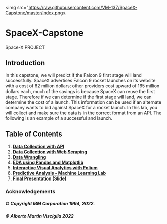<img src="https://raw.githubusercontent.com/VM-137/SpaceX-Capstone/master/index.png>
# SpaceX-Capstone

Space-X PROJECT

## Introduction

In this capstone, we will predict if the Falcon 9 first stage will land successfully. SpaceX advertises Falcon 9 rocket launches on its website with a cost of 62 million dollars; other providers cost upward of 165 million dollars each, much of the savings is because SpaceX can reuse the first stage. Therefore if we can determine if the first stage will land, we can determine the cost of a launch. This information can be used if an alternate company wants to bid against SpaceX for a rocket launch. In this lab, you will collect and make sure the data is in the correct format from an API. The following is an example of a successful and launch.

## Table of Contents
1. [**Data Collection with API**](https://github.com/VM-137/SpaceX-Capstone/blob/master/Data%20Collection%20API.ipynb)
2. [**Data Collection with Web Scraping**](https://github.com/VM-137/SpaceX-Capstone/blob/master/Data%20collection%20with%20Web%20Scraping.ipynb)
3. [**Data Wrangling**](https://github.com/VM-137/SpaceX-Capstone/blob/master/Data%20Wrangling.ipynb)
4. [**EDA using Pandas and Matplotlib**](https://github.com/VM-137/SpaceX-Capstone/blob/master/EDA%20using%20Pandas%20and%20Matplotlib.ipynb)
6. [**Interactive Visual Analytics with Folium**](https://github.com/VM-137/SpaceX-Capstone/blob/master/Data%20visualization%20with%20Folium.ipynb)
7. [**Predictive Analysis - Machine Learning Lab**](https://github.com/VM-137/SpaceX-Capstone/blob/master/Machine%20Learning%20Prediction(1).ipynb)
9. [**Final Presentation (Slide)**](https://github.com/VM-137/SpaceX-Capstone/blob/master/Capstone-report.pdf)


### Acknowledgements 

##### © Copyright IBM Corporation 1994, 2022.
##### © Alberto Martin Visciglia 2022
